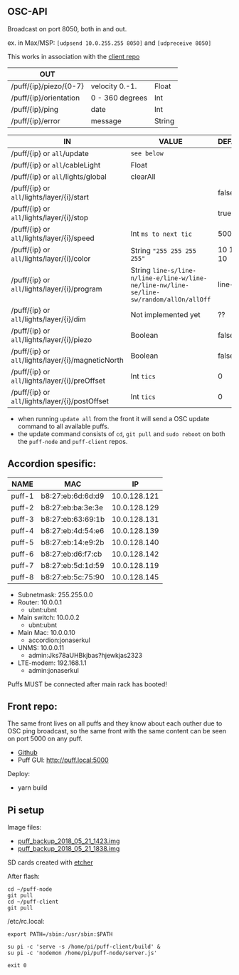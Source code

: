 ## OSC-API

Broadcast on port 8050, both in and out.

ex. in Max/MSP: `[udpsend 10.0.255.255 8050]` and `[udpreceive 8050]`

This works in association with the [client repo](https://github.com/jonasbarsten/puff-client)

|OUT|||
|---|---|---|
|/puff/{ip}/piezo/{0-7}|velocity 0.-1.|Float|
|/puff/{ip}/orientation|0 - 360 degrees|Int|
|/puff/{ip}/ping|date|Int|
|/puff/{ip}/error|message|String|

|IN|VALUE|DEFAULT|
|---|---|---|
|/puff/{ip} or `all`/update|`see below`|
|/puff/{ip} or `all`/cableLight|Float|
|/puff/{ip} or `all`/lights/global|clearAll|
|/puff/{ip} or `all`/lights/layer/{i}/start||false|
|/puff/{ip} or `all`/lights/layer/{i}/stop||true|
|/puff/{ip} or `all`/lights/layer/{i}/speed|Int `ms to next tic`|500|
|/puff/{ip} or `all`/lights/layer/{i}/color|String `"255 255 255 255"`|10 10 10 10|
|/puff/{ip} or `all`/lights/layer/{i}/program|String `line-s/line-n/line-e/line-w/line-ne/line-nw/line-se/line-sw/random/allOn/allOff`|line-s|
|/puff/{ip} or `all`/lights/layer/{i}/dim|Not implemented yet|??|
|/puff/{ip} or `all`/lights/layer/{i}/piezo|Boolean|false|
|/puff/{ip} or `all`/lights/layer/{i}/magneticNorth|Boolean|false|
|/puff/{ip} or `all`/lights/layer/{i}/preOffset|Int `tics`|0|
|/puff/{ip} or `all`/lights/layer/{i}/postOffset|Int `tics`|0|

* when running `update all` from the front it will send a OSC update command to all available puffs.
* the update command consists of `cd`, `git pull` and `sudo reboot` on both the `puff-node` and `puff-client` repos.

## Accordion spesific:

|NAME|MAC|IP|
|---|---|---|
|puff-1|b8:27:eb:6d:6d:d9|10.0.128.121|
|puff-2|b8:27:eb:ba:3e:3e|10.0.128.129|
|puff-3|b8:27:eb:63:69:1b|10.0.128.131|
|puff-4|b8:27:eb:4d:54:e6|10.0.128.139|
|puff-5|b8:27:eb:14:e9:2b|10.0.128.140|
|puff-6|b8:27:eb:d6:f7:cb|10.0.128.142|
|puff-7|b8:27:eb:5d:1d:59|10.0.128.119|
|puff-8|b8:27:eb:5c:75:90|10.0.128.145|

* Subnetmask: 255.255.0.0
* Router: 10.0.0.1
	* ubnt:ubnt
* Main switch: 10.0.0.2
	* ubnt:ubnt
* Main Mac: 10.0.0.10
	* accordion:jonaserkul
* UNMS: 10.0.0.11
	* admin:Jks78aUHBkjbas?hjewkjas2323
* LTE-modem: 192.168.1.1
	* admin:jonaserkul

Puffs MUST be connected after main rack has booted!

## Front repo:

The same front lives on all puffs and they know about each outher due to OSC ping broadcast, so the same front with the same content can be seen on port 5000 on any puff. 

* [Github](https://github.com/jonasbarsten/puff-client)
* Puff GUI: http://puff.local:5000

Deploy:

* yarn build

## Pi setup

Image files:

* [puff_backup_2018_05_21_1423.img](https://www.dropbox.com/s/n3zod5omfpd9moo/puff_backup_2018_05_21_1423.img?dl=0)
* [puff_backup_2018_05_21_1838.img](https://www.dropbox.com/s/sloj5mbn8rh5ccp/puff_backup_2018_05_21_1838.img?dl=0)

SD cards created with [etcher](https://etcher.io/)

After flash:

```
cd ~/puff-node
git pull
cd ~/puff-client
git pull
```

/etc/rc.local:

```
export PATH=/sbin:/usr/sbin:$PATH

su pi -c 'serve -s /home/pi/puff-client/build' &
su pi -c 'nodemon /home/pi/puff-node/server.js'

exit 0
```